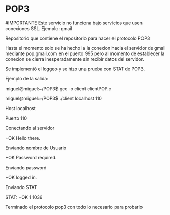 POP3
====

#IMPORTANTE
Este servicio no funciona bajo servicios que usen conexiones SSL. Ejemplo: gmail


Repositorio que contiene el repositorio para hacer el protocolo POP3



Hasta el momento solo se ha hecho la la conexion hacia el servidor de gmail mediante pop.gmail.com en el puerto 995
pero al momento de establecer la conexion se cierra inesperadamente sin recibir datos del servidor.

Se implementó el loggeo y se hizo una prueba con STAT de POP3.


Ejemplo de la salida:

miguel@miguel:~/POP3$ gcc -o client clientPOP.c 

miguel@miguel:~/POP3$ ./client localhost 110

Host localhost

Puerto 110

Conectando al servidor

+OK Hello there.

Enviando nombre de Usuario

+OK Password required.

Enviando password

+OK logged in.

Enviando STAT

STAT: +OK 1 1036

Terminado el protocolo pop3 con todo lo necesario para probarlo
